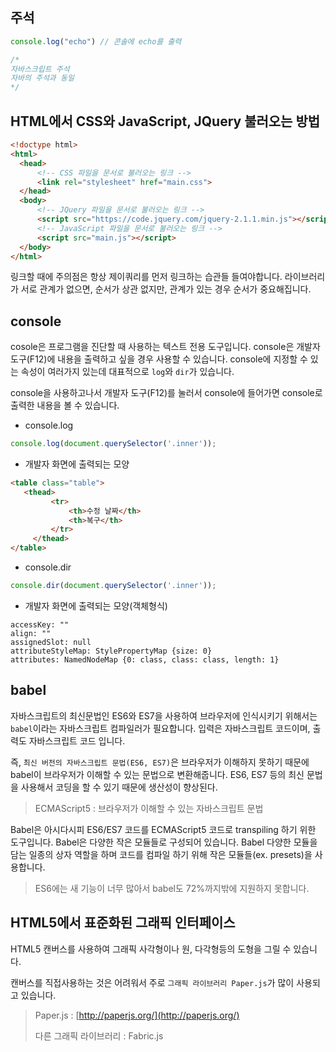 ## 주석 

  ```javascript
  console.log("echo") // 콘솔에 echo를 출력
  
  /*
  자바스크립트 주석
  자바의 주석과 동일
  */
  ```
 
## HTML에서 CSS와 JavaScript, JQuery 불러오는 방법 
 
  ```html 
<!doctype html>
<html>
    <head>
        <!-- CSS 파일을 문서로 불러오는 링크 -->
        <link rel="stylesheet" href="main.css">
    </head>
    <body>
        <!-- JQuery 파일을 문서로 불러오는 링크 -->
        <script src="https://code.jquery.com/jquery-2.1.1.min.js"></script>
        <!-- JavaScript 파일을 문서로 불러오는 링크 -->
        <script src="main.js"></script>
    </body>
</html>
  ```
  
  링크할 때에 주의점은 항상 제이쿼리를 먼저 링크하는 습관들 들여야합니다. 라이브러리가 서로 관계가 없으면, 순서가 상관 없지만, 관계가 있는 경우 순서가 중요해집니다.
  
 ## console 
 
  cosole은 프로그램을 진단할 때 사용하는 텍스트 전용 도구입니다. console은 개발자 도구(F12)에 내용을 출력하고 싶을 경우 사용할 수 있습니다.
  console에 지정할 수 있는 속성이 여러가지 있는데 대표적으로 `log`와 `dir`가 있습니다.

  console을 사용하고나서 개발자 도구(F12)를 눌러서 console에 들어가면 console로 출력한 내용을 볼 수 있습니다.
  
  - console.log
  
   ```javascript
   console.log(document.querySelector('.inner'));
   ```
   
   - 개발자 화면에 출력되는 모양 
   
   ```html
  <table class="table">
      <thead>
            <tr>
                <th>수정 날짜</th>
                <th>복구</th>
            </tr>
        </thead>
  </table>
  ```
  
  - console.dir 
  
  ```javascript
  console.dir(document.querySelector('.inner'));
  ```
  
   - 개발자 화면에 출력되는 모양(객체형식)
   
   ```
  accessKey: ""
  align: ""
  assignedSlot: null
  attributeStyleMap: StylePropertyMap {size: 0}
  attributes: NamedNodeMap {0: class, class: class, length: 1}
  ```

## babel 

   자바스크립트의 최신문법인 ES6와 ES7을 사용하여 브라우저에 인식시키기 위해서는 `babel`이라는 자바스크립트 컴파일러가 필요합니다. 입력은 자바스크립트 코드이며, 출력도 자바스크립트 코드 입니다.
   
   즉, `최신 버전의 자바스크립트 문법(ES6, ES7)`은 브라우저가 이해하지 못하기 때문에 babel이 브라우저가 이해할 수 있는 문법으로 변환해줍니다. ES6, ES7 등의 최신 문법을 사용해서 코딩을 할 수 있기 때문에 생산성이 향상된다.
   
   > ECMAScript5 : 브라우저가 이해할 수 있는 자바스크립트 문법
   
   Babel은 아시다시피 ES6/ES7 코드를 ECMAScript5 코드로 transpiling 하기 위한 도구입니다. Babel은 다양한 작은 모듈들로 구성되어 있습니다. Babel 다양한 모듈을 담는 일종의 상자 역할을 하며 코드를 컴파일 하기 위해 작은 모듈들(ex. presets)을 사용합니다.
   
   > ES6에는 새 기능이 너무 많아서 babel도 72%까지밖에 지원하지 못합니다.
  
## HTML5에서 표준화된 그래픽 인터페이스
  
  HTML5 캔버스를 사용하여 그래픽 사각형이나 원, 다각형등의 도형을 그릴 수 있습니다.
  
  캔버스를 직접사용하는 것은 어려워서 주로 `그래픽 라이브러리 Paper.js`가 많이 사용되고 있습니다.
  
  > Paper.js : [http://paperjs.org/](http://paperjs.org/)
  >
  > 다른 그래픽 라이브러리 : Fabric.js
  
